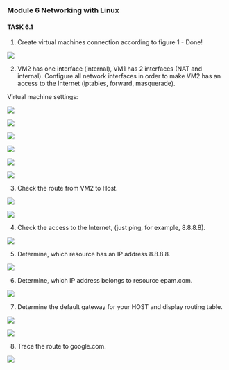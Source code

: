 ### Module 6 Networking with Linux
#### TASK 6.1

1. Create virtual machines connection according to figure 1 - Done!

 ![](Screenshots/15.png) 

2. VM2 has one interface (internal), VM1 has 2 interfaces (NAT and internal). Configure all network interfaces in order to make VM2 has an access to the Internet (iptables, forward, masquerade).

Virtual machine settings:

 ![](Screenshots/1.png) 
 
 ![](Screenshots/2.png) 
 
 ![](Screenshots/3.png) 
 
 ![](Screenshots/4.png) 
 
 ![](Screenshots/5.png) 
 
 ![](Screenshots/6.png) 

3. Check the route from VM2 to Host.

![](Screenshots/8.png) 

![](Screenshots/7.png) 

4. Check the access to the Internet, (just ping, for example, 8.8.8.8).

![](Screenshots/9.png)

5. Determine, which resource has an IP address 8.8.8.8.

![](Screenshots/10.png) 

6. Determine, which IP address belongs to resource epam.com.

![](Screenshots/11.png) 

7. Determine the default gateway for your HOST and display routing table.

![](Screenshots/12.png) 

![](Screenshots/13.png) 

8. Trace the route to google.com.

![](Screenshots/14.png) 
